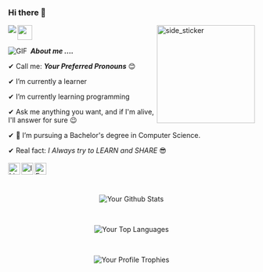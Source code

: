 ### Hi there 👋 
<img src="https://komarev.com/ghpvc/?username=yourusername&color=blueviolet" align="left">

<img align="right" width=200px height=200px alt="side_sticker" src="https://media.giphy.com/media/TEnXkcsHrP4YedChhA/giphy.gif" />
<img src="https://media.giphy.com/media/iY8CRBdQXODJSCERIr/giphy.gif" width="30px"> <br> 

 <p align='left'>
 <img align="left" alt="GIF" src="https://i.pinimg.com/originals/e4/26/70/e426702edf874b181aced1e2fa5c6cde.gif" />
 
&nbsp;***About me ....***<br>
 
✔ Call me: ***Your Preferred Pronouns*** 😊 <br>

✔ I’m currently a learner<br>

✔ I’m currently learning programming  <br> 

✔ Ask me anything you want, and if I'm alive, I'll answer for sure 😉<br>

✔ 💼 I’m pursuing a Bachelor's degree in Computer Science. <br>

✔ Real fact: *I Always try to LEARN and SHARE* 😎<br><br>
 <a href="https://www.linkedin.com/in/yourlinkedinprofile/">
  <img align="left" alt="LinkedIn" width="24px" src="https://cdn.jsdelivr.net/npm/simple-icons@v3/icons/linkedin.svg" />
</a>
<a href="https://www.instagram.com/yourinstagramhandle/">
  <img align="left" alt="Instagram" width="24px" src="https://cdn.jsdelivr.net/npm/simple-icons@v3/icons/instagram.svg" />
</a>
<a href="https://www.facebook.com/yourfacebookusername/">
  <img align="left" alt="Facebook" width="24px" src="https://cdn.jsdelivr.net/npm/simple-icons@v3/icons/facebook.svg" />
</a>
<br><br><br>
 
<p align='Center'>
  <img align="Center" src="https://github-readme-stats.vercel.app/api?username=yourusername&show_icons=true&title_color=fff&icon_color=79ff97&text_color=efefef&bg_color=24292e" alt="Your Github Stats">
</p>
<br>

<p align='Center'>
  <img align="Center" src="https://github-readme-stats.vercel.app/api/top-langs?username=yourusername&show_icons=true&locale=en&layout=compact&theme=chartreuse-dark" alt="Your Top Languages" />  
</p>      
  <br>
<p align='center'>  
   <img align="center" src="https://github-profile-trophy.vercel.app/?username=yourusername&theme=juicyfresh&no-bg=true" alt="Your Profile Trophies" />  
</p>
